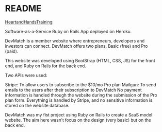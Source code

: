 # README

[HeartandHandsTraining](http://www.heartandhandstraining.com) 

Software-as-a-Service Ruby on Rails App deployed on Heroku.

DevMatch is a member website where entrepreneurs, developers and investors can connect. DevMatch offers two plans, Basic (free) and Pro (paid).

This website was developed using BootStrap (HTML, CSS, JS) for the front end, and Ruby on Rails for the back end.

Two APIs were used:

Stripe: To allow users to subscribe to the $10/mo Pro plan
Mailgun: To send emails to the users after their subscription to DevMatch
No payment information is handled through the website during the submission of the Pro plan form. Everything is handled by Stripe, and no sensitive information is stored on the website database.

DevMatch was my fist project using Ruby on Rails to create a SaaS model website. The aim here wasn't focus on the design (very basic) but on the back end.
<!--This README would normally document whatever steps are necessary to get the-->
<!--application up and running.-->

<!--Things you may want to cover:-->

<!--* Ruby version-->

<!--* System dependencies-->

<!--* Configuration-->

<!--* Database creation-->

<!--* Database initialization-->

<!--* How to run the test suite-->

<!--* Services (job queues, cache servers, search engines, etc.)-->

<!--* Deployment instructions-->

<!--* ...-->
